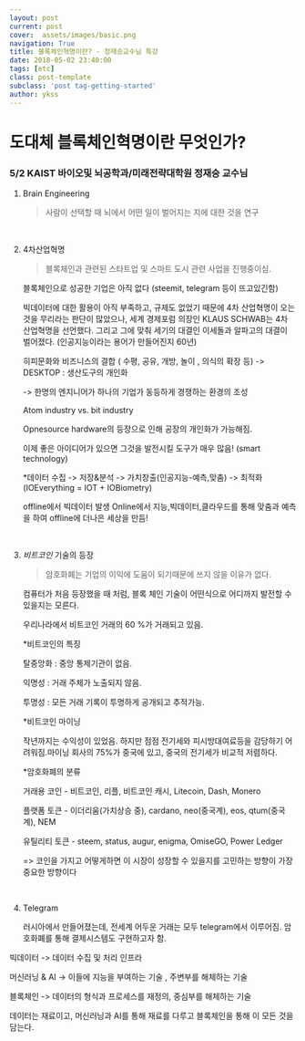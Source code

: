 ```yaml
---
layout: post
current: post
cover:  assets/images/basic.png
navigation: True
title: 블록체인혁명이란? - 정재승교수님 특강
date: 2018-05-02 23:40:00
tags: [etc]
class: post-template
subclass: 'post tag-getting-started'
author: ykss
---
```


# 도대체 블록체인혁명이란 무엇인가?

### 5/2 KAIST 바이오및 뇌공학과/미래전략대학원 정재승 교수님



1. Brain Engineering 

   > 사람이 선택할 때 뇌에서 어떤 일이 벌어지는 지에 대한 것을 연구

   ​

2. 4차산업혁명

   > 블록체인과 관련된 스타트업 및 스마트 도시 관련 사업을 진행중이심.

   블록체인으로 성공한 기업은 아직 없다 (steemit, telegram 등이 뜨고있긴함)

   빅데이터에 대한 활용이 아직 부족하고, 규제도 없었기 때문에 4차 산업혁명이 오는것을 무리라는 판단이 많았으나, 세계 경제포럼 의장인 KLAUS SCHWAB는 4차 산업혁명을 선언했다. 그리고 그에 맞춰 세기의 대결인 이세돌과 알파고의 대결이 벌어졌다. (인공지능이라는 용어가 만들어진지 60년)

   히피문화와 비즈니스의 결합 ( 수평, 공유, 개방, 놀이 , 의식의 확장 등) -> DESKTOP : 생산도구의 개인화

   -> 한명의 엔지니어가 하나의 기업가 동등하게 경쟁하는 환경의 조성

   Atom industry vs. bit industry

   Opnesource hardware의 등장으로 인해 공장의 개인화가 가능해짐. 

   이제 좋은 아이디어가 있으면 그것을 발전시킬 도구가 매우 많음! (smart technology)

   *데이터 수집 -> 저장&분석 -> 가치창출(인공지능-예측,맞춤) -> 최적화(IOEverything = IOT + IOBiometry)

   offline에서 빅데이터 발생 Online에서 지능,빅데이터,클라우드를 통해 맞춤과 예측을 하여 offline에 더나은 세상을 만듬!

   ​

3. $비트코인$ 기술의 등장

   > 암호화폐는 기업의 이익에 도움이 되기때문에 쓰지 않을 이유가 없다. 

   컴퓨터가 처음 등장했을 때 처럼, 블록 체인 기술이 어떤식으로 어디까지 발전할 수 있을지는 모른다.

   우리나라에서 비트코인 거래의 60 %가 거래되고 있음.  

   *비트코인의 특징

   탈중앙화 : 중앙 통제기관이 없음.

   익명성 : 거래 주체가 노출되지 않음. 

   투명성 : 모든 거래 기록이 투명하게 공개되고 추적가능.

   *비트코인 마이닝

   작년까지는 수익성이 있었음. 하지만 점점 전기세와 피시방대여료등을 감당하기 어려워짐.마이닝 회사의 75%가 중국에 있고, 중국의 전기세가 비교적 저렴하다.

   *암호화폐의 분류

   거래용 코인 - 비트코인, 리플, 비트코인 캐시, Litecoin, Dash, Monero

   플랫폼 토큰 - 이더리움(가치상승 중), cardano, neo(중국계), eos, qtum(중국계), NEM

   유틸리티 토큰 - steem, status, augur, enigma, OmiseGO, Power Ledger 

   => 코인을 가지고 어떻게하면 이 시장이 성장할 수 있을지를 고민하는 방향이 가장 중요한 방향이다

   ​

4. Telegram

   러시아에서 만들어졌는데, 전세계 어두운 거래는 모두 telegram에서 이루어짐. 암호화폐를 통해 결제시스템도 구현하고자 함.



빅데이터 -> 데이터 수집 및 처리 인프라

머신러닝 & AI -> 이들에 지능을 부여하는 기술 , 주변부를 해체하는 기술

블록체인 -> 데이터의 형식과 프로세스를 재정의, 중심부를 해체하는 기술

데이터는 재료이고, 머신러닝과 AI를 통해 재료를 다루고 블록체인을 통해 이 모든 것을 담는다.

